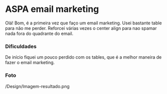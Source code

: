 # ASPA email marketing
Olá!
Bom, é a primeira vez que faço um email marketing. Usei bastante table para não me perder. Reforcei várias vezes o center align para nao spamar nada fora do quadrante do email.
### Dificuldades
De início fiquei um pouco perdido com os tables, que é a melhor maneira de fazer o email marketing.
### Foto
/Design/Imagem-resultado.png
